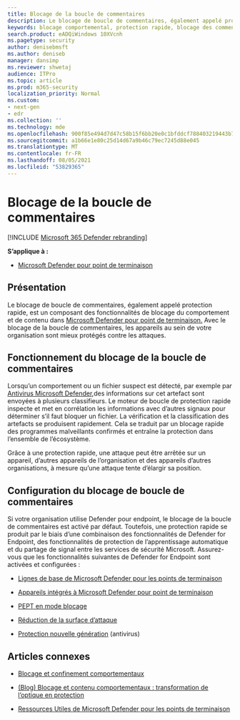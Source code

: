 ```yaml
---
title: Blocage de la boucle de commentaires
description: Le blocage de boucle de commentaires, également appelé protection rapide, fait partie des fonctionnalités de blocage du comportement et de blocage de contenu dans Microsoft Defender pour point de terminaison
keywords: blocage comportemental, protection rapide, blocage des commentaires, Microsoft Defender pour point de terminaison
search.product: eADQiWindows 10XVcnh
ms.pagetype: security
author: denisebmsft
ms.author: deniseb
manager: dansimp
ms.reviewer: shwetaj
audience: ITPro
ms.topic: article
ms.prod: m365-security
localization_priority: Normal
ms.custom:
- next-gen
- edr
ms.collection: ''
ms.technology: mde
ms.openlocfilehash: 900f85e494d7d47c58b15f6bb20e0c1bfddcf788403219443b7a60bee47cec19
ms.sourcegitcommit: a1b66e1e80c25d14d67a9b46c79ec7245d88e045
ms.translationtype: MT
ms.contentlocale: fr-FR
ms.lasthandoff: 08/05/2021
ms.locfileid: "53829365"
---
```

# <a name="feedback-loop-blocking"></a>Blocage de la boucle de commentaires

[!INCLUDE [Microsoft 365 Defender rebranding](../../includes/microsoft-defender.md)]


**S’applique à :**
- [Microsoft Defender pour point de terminaison](https://go.microsoft.com/fwlink/?linkid=2154037)

## <a name="overview"></a>Présentation

Le blocage de boucle de commentaires, également appelé [](/microsoft-365/security/defender-endpoint/behavioral-blocking-containment) protection rapide, est un composant des fonctionnalités de blocage du comportement et de contenu dans [Microsoft Defender pour point de terminaison.](/windows/security/threat-protection/) Avec le blocage de la boucle de commentaires, les appareils au sein de votre organisation sont mieux protégés contre les attaques. 

## <a name="how-feedback-loop-blocking-works"></a>Fonctionnement du blocage de la boucle de commentaires

Lorsqu’un comportement ou un fichier suspect est détecté, par exemple par [Antivirus Microsoft Defender,](/windows/security/threat-protection/microsoft-defender-antivirus/microsoft-defender-antivirus-in-windows-10)des informations sur cet artefact sont envoyées à plusieurs classifieurs. Le moteur de boucle de protection rapide inspecte et met en corrélation les informations avec d’autres signaux pour déterminer s’il faut bloquer un fichier. La vérification et la classification des artefacts se produisent rapidement. Cela se traduit par un blocage rapide des programmes malveillants confirmés et entraîne la protection dans l’ensemble de l’écosystème. 

Grâce à une protection rapide, une attaque peut être arrêtée sur un appareil, d’autres appareils de l’organisation et des appareils d’autres organisations, à mesure qu’une attaque tente d’élargir sa position.


## <a name="configuring-feedback-loop-blocking"></a>Configuration du blocage de boucle de commentaires

Si votre organisation utilise Defender pour endpoint, le blocage de la boucle de commentaires est activé par défaut. Toutefois, une protection rapide se produit par le biais d’une combinaison des fonctionnalités de Defender for Endpoint, des fonctionnalités de protection de l’apprentissage automatique et du partage de signal entre les services de sécurité Microsoft. Assurez-vous que les fonctionnalités suivantes de Defender for Endpoint sont activées et configurées :

- [Lignes de base de Microsoft Defender pour les points de terminaison](/microsoft-365/security/defender-endpoint/configure-machines-security-baseline)

- [Appareils intégrés à Microsoft Defender pour point de terminaison](/microsoft-365/security/defender-endpoint/onboard-configure)

- [PEPT en mode blocage](/microsoft-365/security/defender-endpoint/edr-in-block-mode)

- [Réduction de la surface d’attaque](/microsoft-365/security/defender-endpoint/attack-surface-reduction)

- [Protection nouvelle génération](/windows/security/threat-protection/microsoft-defender-antivirus/configure-microsoft-defender-antivirus-features) (antivirus)

## <a name="related-articles"></a>Articles connexes

- [Blocage et confinement comportementaux](behavioral-blocking-containment.md)

- [(Blog) Blocage et contenu comportementaux : transformation de l’optique en protection](https://www.microsoft.com/security/blog/2020/03/09/behavioral-blocking-and-containment-transforming-optics-into-protection/)

- [Ressources Utiles de Microsoft Defender pour les points de terminaison](/microsoft-365/security/defender-endpoint/helpful-resources)
